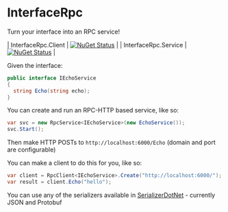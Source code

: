 # InterfaceRpc
Turn your interface into an RPC service!

| InterfaceRpc.Client | [![NuGet Status](http://img.shields.io/nuget/v/InterfaceRpc.Client.svg?style=flat)](https://www.nuget.org/packages/InterfaceRpc.Client/) |
| InterfaceRpc.Service | [![NuGet Status](http://img.shields.io/nuget/v/InterfaceRpc.Service.svg?style=flat)](https://www.nuget.org/packages/InterfaceRpc.Service/) |

Given the interface:
```csharp
public interface IEchoService
{
  string Echo(string echo);
}
```
You can create and run an RPC-HTTP based service, like so:
```csharp
var svc = new RpcService<IEchoService>(new EchoService());
svc.Start();
```
Then make HTTP POSTs to `http://localhost:6000/Echo` (domain and port are configurable)

You can make a client to do this for you, like so:
```csharp
var client = RpcClient<IEchoService>.Create("http://localhost:6000/");
var result = client.Echo("hello");
```

You can use any of the serializers available in [SerializerDotNet](https://www.nuget.org/packages/SerializerDotNet) - currently JSON and Protobuf
